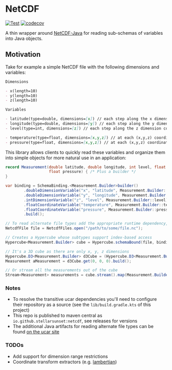 # NetCDF

[![Test](https://github.com/stellarsunset/netcdf/actions/workflows/test.yaml/badge.svg)](https://github.com/stellarsunset/netcdf/actions/workflows/test.yaml)
[![codecov](https://codecov.io/github/stellarsunset/netcdf/graph/badge.svg?token=JIzptwIhbN)](https://codecov.io/github/stellarsunset/netcdf)

A thin wrapper around [NetCDF-Java](https://docs.unidata.ucar.edu/netcdf-java/current/userguide/index.html) for reading
sub-schemas of variables into Java objects.

## Motivation

Take for example a simple NetCDF file with the following dimensions and variables:

```markdown
Dimensions

- x(length=10)
- y(length=10)
- z(length=10)

Variables

- latitude(type=double, dimensions=[x]) // each step along the x dimension corresponds to new latitude
- longitude(type=double, dimensions=[y]) // each step along the y dimension corresponds to new longitude
- level(type=int, dimensions=[z]) // each step along the z dimension corresponds to new step higher in the atmosphere

- temperature(type=float, dimensions=[x,y,z]) // at each (x,y,z) coordinate we have a temperature observation/prediction
- pressure(type=float, dimensions=[x,y,z]) // at each (x,y,z) coordinate we have a pressure observation/prediction
```

This library allows clients to quickly read these variables and organize them into simple objects for more natural use
in an application:

```java
record Measurement(double latitude, double longitude, int level, float temperature,
                   float pressure) { /* Plus a builder */
}

var binding = SchemaBinding.<Measurement.Builder>builder()
        .doubleDimensionVariable("x", "latitude", Measurement.Builder::latitude)
        .doubleDimensionVariable("y", "longitude", Measurement.Builder::longitude)
        .intDimensionVariable("z", "level", Measurement.Builder::level)
        .floatCoordinateVariable("temperature", Measurement.Builder::temperature)
        .floatCoordinateVariable("pressure", Measurement.Builder::pressure)
        .build();

// To read alternate file types add the appropriate runtime dependency, e.g. runtimeOnly(edu.ucar:grib) for grib2
NetcdfFile file = NetcdfFiles.open("/path/to/some/file.nc");

// Creates a Hypercube whose subtypes support index-based access
Hypercube<Measurement.Builder> cube = Hypercube.schemaBound(file, binding);

// It's a 3D cube as there are only x, y, z dimensions
Hypercube.D3<Measurement.Builder> d3Cube = (Hypercube.D3<Measurement.Builder>) cube;
Measurement aMeasurement = d3Cube.get(0, 0, 0).build();

// Or stream all the measurements out of the cube
Stream<Measurement> measurements = cube.stream().map(Measurement.Builder::build);
```

### Notes

- To resolve the transitive ucar dependencies you'll need to configure their repository as a source (see
  the `lib/build.gradle.kts` of this project)
- This repo is published to maven central as `io.github.stellarsunset:netcdf`, see releases for versions
- The additional Java artifacts for reading alternate file types can be
  found [on the ucar site](https://docs.unidata.ucar.edu/netcdf-java/current/userguide/using_netcdf_java_artifacts.html)

### TODOs

- Add support for dimension range restrictions
- Coordinate transform extractors (e.g. [lambertian](https://en.wikipedia.org/wiki/Lambert_conformal_conic_projection))